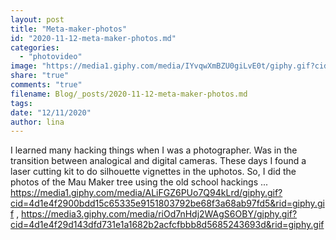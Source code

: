 ```yaml
---
layout: post
title: "Meta-maker-photos"
id: "2020-11-12-meta-maker-photos.md"
categories:
  - "photovideo"
image: "https://media1.giphy.com/media/IYvqwXmBZU0giLvE0t/giphy.gif?cid=4d1e4f295be3811759342b6320bbfc09baacb2c3cac4d2f8&rid=giphy.gif"
share: "true"
comments: "true"
filename: Blog/_posts/2020-11-12-meta-maker-photos.md
tags: 
date: "12/11/2020"
author: lina
---
```


I learned many hacking  things when I was a photographer. Was in the transition between analogical and digital cameras. These days I found a laser cutting kit to do silhouette vignettes in the uphotos.  So, I did the photos  of the Mau Maker tree using the old school hackings ...
https://media1.giphy.com/media/ALiFGZ6PUo7Q94kLrd/giphy.gif?cid=4d1e4f2900bdd15c65335e9151803792be68f3a68ab97fd5&rid=giphy.gif , https://media3.giphy.com/media/riOd7nHdj2WAgS6OBY/giphy.gif?cid=4d1e4f29d143dfd731e1a1682b2acfcfbbb8d5685243693d&rid=giphy.gif